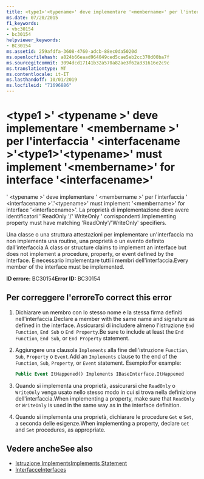 ```yaml
---
title: <type1>'<typename>' deve implementare '<membername>' per l'interfaccia '<interfacename>'
ms.date: 07/20/2015
f1_keywords:
- vbc30154
- bc30154
helpviewer_keywords:
- BC30154
ms.assetid: 259afdfa-3608-4760-adcb-88ec0da5020d
ms.openlocfilehash: a824b66eaad964049ced5cae5eb2cc370d00ba7f
ms.sourcegitcommit: 3094dcd17141b32a570a82ae3f62a331616e2c9c
ms.translationtype: MT
ms.contentlocale: it-IT
ms.lasthandoff: 10/01/2019
ms.locfileid: "71696886"
---
```

# <a name="type1typename-must-implement-membername-for-interface-interfacename"></a><span data-ttu-id="d9c4b-102">\<type1 >' \<typename >' deve implementare ' \<membername >' per l'interfaccia ' \<interfacename >'</span><span class="sxs-lookup"><span data-stu-id="d9c4b-102">\<type1>'\<typename>' must implement '\<membername>' for interface '\<interfacename>'</span></span>
<span data-ttu-id="d9c4b-103">' \<typename >' deve implementare ' \<membername >' per l'interfaccia ' \<interfacename >'.</span><span class="sxs-lookup"><span data-stu-id="d9c4b-103">'\<typename>' must implement '\<membername>' for interface '\<interfacename>'.</span></span> <span data-ttu-id="d9c4b-104">La proprietà di implementazione deve avere identificatori ' ReadOnly '/' WriteOnly ' corrispondenti.</span><span class="sxs-lookup"><span data-stu-id="d9c4b-104">Implementing property must have matching 'ReadOnly'/'WriteOnly' specifiers.</span></span>  
  
 <span data-ttu-id="d9c4b-105">Una classe o una struttura attestazioni per implementare un'interfaccia ma non implementa una routine, una proprietà o un evento definito dall'interfaccia.</span><span class="sxs-lookup"><span data-stu-id="d9c4b-105">A class or structure claims to implement an interface but does not implement a procedure, property, or event defined by the interface.</span></span> <span data-ttu-id="d9c4b-106">È necessario implementare tutti i membri dell'interfaccia.</span><span class="sxs-lookup"><span data-stu-id="d9c4b-106">Every member of the interface must be implemented.</span></span>  
  
 <span data-ttu-id="d9c4b-107">**ID errore:** BC30154</span><span class="sxs-lookup"><span data-stu-id="d9c4b-107">**Error ID:** BC30154</span></span>  
  
## <a name="to-correct-this-error"></a><span data-ttu-id="d9c4b-108">Per correggere l'errore</span><span class="sxs-lookup"><span data-stu-id="d9c4b-108">To correct this error</span></span>  
  
1. <span data-ttu-id="d9c4b-109">Dichiarare un membro con lo stesso nome e la stessa firma definiti nell'interfaccia.</span><span class="sxs-lookup"><span data-stu-id="d9c4b-109">Declare a member with the same name and signature as defined in the interface.</span></span> <span data-ttu-id="d9c4b-110">Assicurarsi di includere almeno l'istruzione `End Function`, `End Sub` o `End Property`.</span><span class="sxs-lookup"><span data-stu-id="d9c4b-110">Be sure to include at least the `End Function`, `End Sub`, or `End Property` statement.</span></span>  
  
2. <span data-ttu-id="d9c4b-111">Aggiungere una clausola `Implements` alla fine dell'istruzione `Function`, `Sub`, `Property` o `Event`.</span><span class="sxs-lookup"><span data-stu-id="d9c4b-111">Add an `Implements` clause to the end of the `Function`, `Sub`, `Property`, or `Event` statement.</span></span> <span data-ttu-id="d9c4b-112">Esempio:</span><span class="sxs-lookup"><span data-stu-id="d9c4b-112">For example:</span></span>  
  
    ```vb  
    Public Event ItHappened() Implements IBaseInterface.ItHappened  
    ```  
  
3. <span data-ttu-id="d9c4b-113">Quando si implementa una proprietà, assicurarsi che `ReadOnly` o `WriteOnly` venga usato nello stesso modo in cui si trova nella definizione dell'interfaccia.</span><span class="sxs-lookup"><span data-stu-id="d9c4b-113">When implementing a property, make sure that `ReadOnly` or `WriteOnly` is used in the same way as in the interface definition.</span></span>  
  
4. <span data-ttu-id="d9c4b-114">Quando si implementa una proprietà, dichiarare le procedure `Get` e `Set`, a seconda delle esigenze.</span><span class="sxs-lookup"><span data-stu-id="d9c4b-114">When implementing a property, declare `Get` and `Set` procedures, as appropriate.</span></span>  
  
## <a name="see-also"></a><span data-ttu-id="d9c4b-115">Vedere anche</span><span class="sxs-lookup"><span data-stu-id="d9c4b-115">See also</span></span>

- [<span data-ttu-id="d9c4b-116">Istruzione Implements</span><span class="sxs-lookup"><span data-stu-id="d9c4b-116">Implements Statement</span></span>](../../../visual-basic/language-reference/statements/implements-statement.md)
- [<span data-ttu-id="d9c4b-117">Interfacce</span><span class="sxs-lookup"><span data-stu-id="d9c4b-117">Interfaces</span></span>](../../../visual-basic/programming-guide/language-features/interfaces/index.md)
